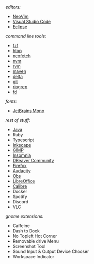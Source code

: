 _editors:_

-   [NeoVim](https://github.com/neovim/neovim)
-   [Visual Studio Code](https://github.com/microsoft/vscode)
-   [Eclipse](https://www.eclipse.org/)

_command line tools:_

-   [fzf](https://github.com/junegunn/fzf)
-   [htop](https://github.com/htop-dev/htop)
-   [neofetch](https://github.com/dylanaraps/neofetch)
-   [nvm](https://github.com/nvm-sh/nvm)
-   [rvm](https://github.com/rvm/rvm#ubuntu)
-   [maven](https://maven.apache.org/install.html)
-   [delta](https://github.com/dandavison/delta)
-   [git](https://git-scm.com/downloads)
-   [ripgrep](https://github.com/BurntSushi/ripgrep)
-   [fd](https://github.com/sharkdp/fd)

_fonts:_

-   [JetBrains Mono](https://github.com/JetBrains/JetBrainsMono)

_rest of stuff:_

-   [Java](https://openjdk.java.net/)
-   Ruby
-   Typescript
-   [Inkscape](https://inkscape.org/)
-   [GIMP](https://www.gimp.org/)
-   [Insomnia](https://github.com/Kong/insomnia)
-   [DBeaver Community](https://dbeaver.io/)
-   [Firefox](https://www.mozilla.org/en-US/firefox/new/)
-   [Audacity](https://github.com/audacity/audacity)
-   [Obs](https://github.com/obsproject/obs-studio)
-   [LibreOffice](https://www.libreoffice.org/)
-   [Calibre](https://github.com/kovidgoyal/calibre)
-   Docker
-   Spotify
-   Discord
-   VLC

_gnome extensions:_

-   Caffeine
-   Dash to Dock
-   No Topleft Hot Corner
-   Removable drive Menu
-   Screenshot Tool
-   Sound Input & Output Device Chooser
-   Workspace Indicator
